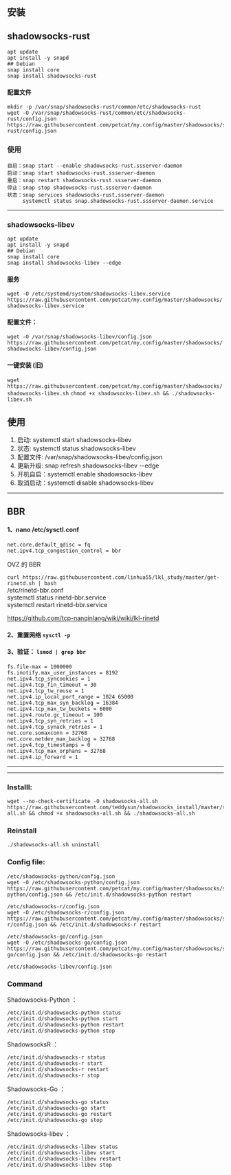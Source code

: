 ## 安装

## shadowsocks-rust

```
apt update
apt install -y snapd
## Debian
snap install core 
snap install shadowsocks-rust
```

#### 配置文件

```
mkdir -p /var/snap/shadowsocks-rust/common/etc/shadowsocks-rust
wget -O /var/snap/shadowsocks-rust/common/etc/shadowsocks-rust/config.json https://raw.githubusercontent.com/petcat/my.config/master/shadowsocks/shadowsocks-rust/config.json
```

### 使用
```
自启：snap start --enable shadowsocks-rust.ssserver-daemon
启动：snap start shadowsocks-rust.ssserver-daemon
重启：snap restart shadowsocks-rust.ssserver-daemon
停止：snap stop shadowsocks-rust.ssserver-daemon
状态：snap services shadowsocks-rust.ssserver-daemon
     systemctl status snap.shadowsocks-rust.ssserver-daemon.service
```


---
### shadowsocks-libev
```
apt update
apt install -y snapd
## Debian
snap install core 
snap install shadowsocks-libev --edge
```
#### 服务   

`wget -O /etc/systemd/system/shadowsocks-libev.service https://raw.githubusercontent.com/petcat/my.config/master/shadowsocks/shadowsocks-libev.service`

#### 配置文件：

`wget -O /var/snap/shadowsocks-libev/config.json https://raw.githubusercontent.com/petcat/my.config/master/shadowsocks/shadowsocks-libev/config.json`


#### 一键安装 (旧)

`wget https://raw.githubusercontent.com/petcat/my.config/master/shadowsocks/shadowsocks-libev.sh`
`chmod +x shadowsocks-libev.sh && ./shadowsocks-libev.sh`

## 使用

1. 启动: systemctl start shadowsocks-libev
2. 状态: systemctl status shadowsocks-libev
3. 配置文件: /var/snap/shadowsocks-libev/config.json
4. 更新升级: snap refresh shadowsocks-libev --edge
5. 开机自启：systemctl enable shadowsocks-libev
6. 取消启动：systemctl disable shadowsocks-libev
---



## BBR

#### 1、nano /etc/sysctl.conf
```
net.core.default_qdisc = fq
net.ipv4.tcp_congestion_control = bbr
```

OVZ 的 BBR

`curl https://raw.githubusercontent.com/linhua55/lkl_study/master/get-rinetd.sh | bash`     
/etc/rinetd-bbr.conf    
systemctl status rinetd-bbr.service    
systemctl restart rinetd-bbr.service   

https://github.com/tcp-nanqinlang/wiki/wiki/lkl-rinetd    

#### 2、重置网络 `sysctl -p`

#### 3、验证： `lsmod | grep bbr`

```
fs.file-max = 1000000
fs.inotify.max_user_instances = 8192
net.ipv4.tcp_syncookies = 1
net.ipv4.tcp_fin_timeout = 30
net.ipv4.tcp_tw_reuse = 1
net.ipv4.ip_local_port_range = 1024 65000
net.ipv4.tcp_max_syn_backlog = 16384
net.ipv4.tcp_max_tw_buckets = 6000
net.ipv4.route.gc_timeout = 100
net.ipv4.tcp_syn_retries = 1
net.ipv4.tcp_synack_retries = 1
net.core.somaxconn = 32768
net.core.netdev_max_backlog = 32768
net.ipv4.tcp_timestamps = 0
net.ipv4.tcp_max_orphans = 32768
net.ipv4.ip_forward = 1
```


---
---



### Installl:
```
wget --no-check-certificate -O shadowsocks-all.sh https://raw.githubusercontent.com/teddysun/shadowsocks_install/master/shadowsocks-all.sh && chmod +x shadowsocks-all.sh && ./shadowsocks-all.sh
```

### Reinstall
`./shadowsocks-all.sh uninstall`

### Config file:
```
/etc/shadowsocks-python/config.json
wget -O /etc/shadowsocks-python/config.json https://raw.githubusercontent.com/petcat/my.config/master/shadowsocks/shadowsocks-python/config.json && /etc/init.d/shadowsocks-python restart

/etc/shadowsocks-r/config.json
wget -O /etc/shadowsocks-r/config.json https://raw.githubusercontent.com/petcat/my.config/master/shadowsocks/shadowsocks-r/config.json && /etc/init.d/shadowsocks-r restart

/etc/shadowsocks-go/config.json
wget -O /etc/shadowsocks-go/config.json https://raw.githubusercontent.com/petcat/my.config/master/shadowsocks/shadowsocks-go/config.json && /etc/init.d/shadowsocks-go restart

/etc/shadowsocks-libev/config.json
```

### Command

Shadowsocks-Python ：
```
/etc/init.d/shadowsocks-python status
/etc/init.d/shadowsocks-python start
/etc/init.d/shadowsocks-python restart
/etc/init.d/shadowsocks-python stop
```

ShadowsocksR ：
```
/etc/init.d/shadowsocks-r status
/etc/init.d/shadowsocks-r start
/etc/init.d/shadowsocks-r restart
/etc/init.d/shadowsocks-r stop
```
Shadowsocks-Go ：
```
/etc/init.d/shadowsocks-go status
/etc/init.d/shadowsocks-go start
/etc/init.d/shadowsocks-go restart
/etc/init.d/shadowsocks-go stop
```
Shadowsocks-libev ：
```
/etc/init.d/shadowsocks-libev status
/etc/init.d/shadowsocks-libev start
/etc/init.d/shadowsocks-libev restart
/etc/init.d/shadowsocks-libev stop
```

